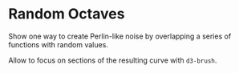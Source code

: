 # Random Octaves

Show one way to create Perlin-like noise by overlapping a series of functions with random values.

Allow to focus on sections of the resulting curve with `d3-brush`.
